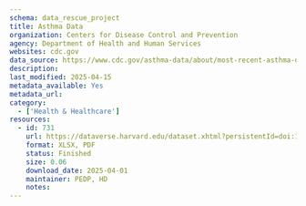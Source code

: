 ```yaml
---
schema: data_rescue_project 
title: Asthma Data
organization: Centers for Disease Control and Prevention
agency: Department of Health and Human Services
websites: cdc.gov
data_source: https://www.cdc.gov/asthma-data/about/most-recent-asthma-data.html
description: 
last_modified: 2025-04-15
metadata_available: Yes
metadata_url: 
category:
  - ['Health & Healthcare'] 
resources:
  - id: 731
    url: https://dataverse.harvard.edu/dataset.xhtml?persistentId=doi:10.7910/DVN/U7WVNO
    format: XLSX, PDF
    status: Finished
    size: 0.06
    download_date: 2025-04-01
    maintainer: PEDP, HD
    notes: 
---
```

